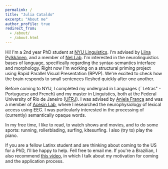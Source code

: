 ```yaml
---
permalink: /
title: "Julia Cataldo"
excerpt: "About me"
author_profile: true
redirect_from: 
  - /about/
  - /about.html
---
```



Hi! I'm a 2nd year PhD student at [NYU Linguistics](https://as.nyu.edu/departments/linguistics.html). I'm advised by [Liina Pylkkänen](https://wp.nyu.edu/neurolinglab/people/liina-pylkkanen/), and a member of [NeLLab](https://wp.nyu.edu/neurolinglab/). I'm interested in the neurolinguistics bases of language, specifically regarding the syntax-semantics interface and morphology. Right now I'm working on a structural priming project using Rapid Parallel Visual Presentation (RPVP). We're excited to check how the brain responds to small sentences fleshed quickly after one another.

Before coming to NYU, I completed my undergrad in Languages (``Letras" - Portuguese and French) and my master in Linguistics, both at the Federal University of Rio de Janeiro ([UFRJ]([https://ufrj.br/en/](https://www.portal.letras.ufrj.br/))). I was advised by [Aniela França](http://lattes.cnpq.br/3217127142809144) and was a member of [Acesin Lab](https://acesin.letras.ufrj.br/en/), where I researched the neurophysiology of lexical access using EEG. I was particularly interested in the processing of (currently) semantically opaque words. 

In my free time, I like to read, to watch shows and movies, and to do some sports: running, rollerblading, surfing, kitesurfing. I also (try to) play the piano. 

If you are a fellow Latinx student and are thinking about coming to the US for a PhD, I'll be happy to help. Fell free to email me. If you're a Brazilian, I also recommend [this video](https://www.youtube.com/watch?v=9FJpS_HwTRI), in which I talk about my motivation for coming and the application process.
